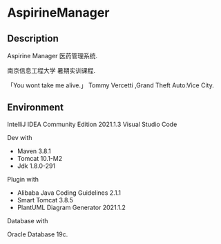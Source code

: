 # AspirineManager

## Description

Aspirine Manager 医药管理系统.

南京信息工程大学 暑期实训课程.

「You wont take me alive.」 Tommy Vercetti ,Grand Theft Auto:Vice City.

## Environment

IntelliJ IDEA Community Edition 2021.1.3 Visual Studio Code

Dev with

- Maven 3.8.1
- Tomcat 10.1-M2
- Jdk 1.8.0-291

Plugin with

- Alibaba Java Coding Guidelines 2.1.1
- Smart Tomcat 3.8.5
- PlantUML Diagram Generator 2021.1.2

Database with

Oracle Database 19c.
